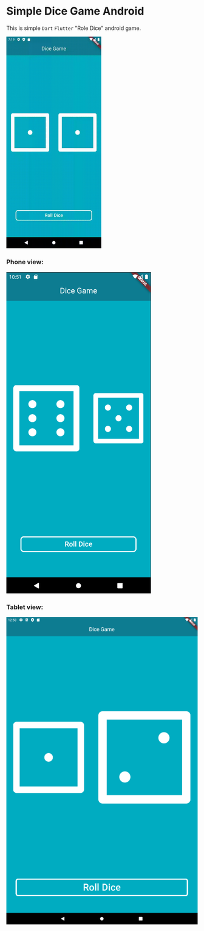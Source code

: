 # Simple Dice Game Android

This is simple `Dart` `Flutter` "Role Dice" android game.

<img src="images%2FScreen_recording.gif" alt="alt text" width="250">

### Phone view:

![android_screen.png](images%2Fandroid_screen.png)

### Tablet view:

![tablet_screen.png](images%2Ftablet_screen.png)
